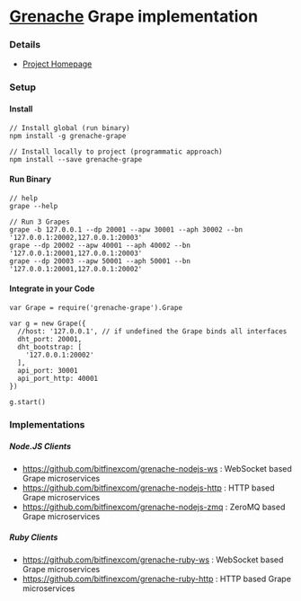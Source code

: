 # [Grenache](https://github.com/bitfinexcom/grenache) Grape implementation

### Details
- [Project Homepage](https://github.com/bitfinexcom/grenache) 

### Setup

#### Install

```
// Install global (run binary)
npm install -g grenache-grape
```

```
// Install locally to project (programmatic approach)
npm install --save grenache-grape
```

#### Run Binary

```
// help
grape --help
```

```
// Run 3 Grapes
grape -b 127.0.0.1 --dp 20001 --apw 30001 --aph 30002 --bn '127.0.0.1:20002,127.0.0.1:20003'
grape --dp 20002 --apw 40001 --aph 40002 --bn '127.0.0.1:20001,127.0.0.1:20003'
grape --dp 20003 --apw 50001 --aph 50001 --bn '127.0.0.1:20001,127.0.0.1:20002'
```

#### Integrate in your Code

```
var Grape = require('grenache-grape').Grape

var g = new Grape({
  //host: '127.0.0.1', // if undefined the Grape binds all interfaces
  dht_port: 20001,
  dht_bootstrap: [
    '127.0.0.1:20002'
  ],
  api_port: 30001
  api_port_http: 40001
})

g.start()
```

### Implementations

##### Node.JS Clients
* https://github.com/bitfinexcom/grenache-nodejs-ws : WebSocket based Grape microservices
* https://github.com/bitfinexcom/grenache-nodejs-http : HTTP based Grape microservices
* https://github.com/bitfinexcom/grenache-nodejs-zmq : ZeroMQ based Grape microservices

##### Ruby Clients
* https://github.com/bitfinexcom/grenache-ruby-ws : WebSocket based Grape microservices
* https://github.com/bitfinexcom/grenache-ruby-http : HTTP based Grape microservices
